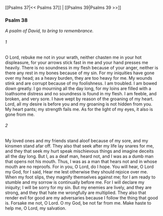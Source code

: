 [[Psalms 37|<< Psalms 37]]  |  [[Psalms 39|Psalms 39 >>]]

### Psalm 38

*A psalm of David, to bring to remembrance.*

###### 1
O Lord, rebuke me not in your wrath, neither chasten me in your hot displeasure, for your arrows stick fast in me and your hand presses me heavily. There is no soundness in my flesh because of your anger, neither is there any rest in my bones because of my sin. For my iniquities have gone over my head; as a heavy burden, they are too heavy for me. My wounds stink and are corrupt because of my foolishness. I am troubled. I am bowed down greatly. I go mourning all the day long, for my loins are filled with a loathsome distress and no soundness is found in my flesh. I am feeble, and broken, and very sore. I have wept by reason of the groaning of my heart. Lord, all my desire is before you and my groaning is not hidden from you. My heart pants; my strength fails me. As for the light of my eyes, it also is gone from me.

###### 2
My loved ones and my friends stand aloof because of my sore, and my kinsmen stand afar off. They also that seek after my life lay snares for me, and they that seek my hurt speak mischievous things and imagine deceits all the day long. But I, as a deaf man, heard not, and I was as a dumb man that opens not his mouth. Thus, I was as a man that hears not and in whose mouth are no reproofs. For in you, O Lord, do I hope. You will hear, O Lord my God, for I said, Hear me lest otherwise they should rejoice over me. When my foot slips, they magnify themselves against me; for I am ready to stumble and my sorrow is continually before me. For I will declare my iniquity; I will be sorry for my sin. But my enemies are lively, and they are strong, and they that hate me wrongfully are multiplied. They also that render evil for good are my adversaries because I follow the thing that good is. Forsake me not, O Lord. O my God, be not far from me. Make haste to help me, O Lord, my salvation.